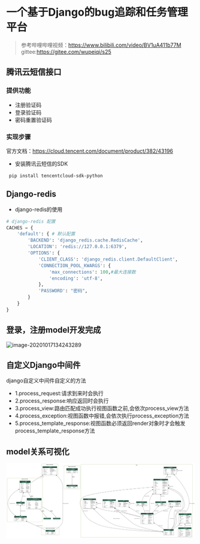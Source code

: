 # 一个基于Django的bug追踪和任务管理平台
> 参考哔哩哔哩视频：https://www.bilibili.com/video/BV1uA411b77M
> gittee:https://gitee.com/wupeiqi/s25
## 腾讯云短信接口
### 提供功能
- 注册验证码
- 登录验证码
- 密码重置验证码
### 实现步骤
官方文档：https://cloud.tencent.com/document/product/382/43196
- 安装腾讯云短信的SDK
```shell
 pip install tencentcloud-sdk-python
```
## Django-redis
- django-redis的使用
```python
# django-redis 配置
CACHES = {
    'default': { # 默认配置
        'BACKEND': 'django_redis.cache.RedisCache',
        'LOCATION': 'redis://127.0.0.1:6379',
        'OPTIONS': {
            'CLIENT_CLASS': 'django_redis.client.DefaultClient',
            'CONNECTION_POOL_KWARGS': {
                'max_connections': 100,#最大连接数
                'encoding': 'utf-8',
            },
            'PASSWORD': "密码",
        }
    }
}
```
## 登录，注册model开发完成

![image-20201017134243289](https://gitee.com/luenci/RepoImg/raw/master/img/image-20201017134243289.png)


## 自定义Django中间件
django自定义中间件自定义的方法
- 1.process_request:请求到来时会执行
- 2.process_response:响应返回时会执行
- 3.process_view:路由匹配成功执行视图函数之前,会依次process_view方法
- 4.process_exception:视图函数中报错,会依次执行process_exception方法
- 5.process_template_response:视图函数必须返回render对象时才会触发process_template_response方法

## model关系可视化

![models—table](my_project_visualized.png)
